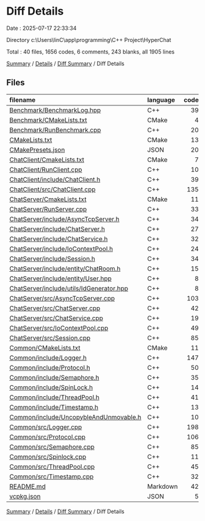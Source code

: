 # Diff Details

Date : 2025-07-17 22:33:34

Directory c:\\Users\\linC\\app\\programming\\C++ Project\\HyperChat

Total : 40 files,  1656 codes, 6 comments, 243 blanks, all 1905 lines

[Summary](results.md) / [Details](details.md) / [Diff Summary](diff.md) / Diff Details

## Files
| filename | language | code | comment | blank | total |
| :--- | :--- | ---: | ---: | ---: | ---: |
| [Benchmark/BenchmarkLog.hpp](/Benchmark/BenchmarkLog.hpp) | C++ | 39 | 0 | 4 | 43 |
| [Benchmark/CMakeLists.txt](/Benchmark/CMakeLists.txt) | CMake | 4 | 0 | 2 | 6 |
| [Benchmark/RunBenchmark.cpp](/Benchmark/RunBenchmark.cpp) | C++ | 20 | 0 | 1 | 21 |
| [CMakeLists.txt](/CMakeLists.txt) | CMake | 13 | 0 | 4 | 17 |
| [CMakePresets.json](/CMakePresets.json) | JSON | 20 | 0 | 1 | 21 |
| [ChatClient/CmakeLists.txt](/ChatClient/CmakeLists.txt) | CMake | 7 | 0 | 4 | 11 |
| [ChatClient/RunClient.cpp](/ChatClient/RunClient.cpp) | C++ | 10 | 0 | 1 | 11 |
| [ChatClient/include/ChatClient.h](/ChatClient/include/ChatClient.h) | C++ | 39 | 0 | 4 | 43 |
| [ChatClient/src/ChatClient.cpp](/ChatClient/src/ChatClient.cpp) | C++ | 135 | 0 | 7 | 142 |
| [ChatServer/CmakeLists.txt](/ChatServer/CmakeLists.txt) | CMake | 11 | 0 | 3 | 14 |
| [ChatServer/RunServer.cpp](/ChatServer/RunServer.cpp) | C++ | 33 | 0 | 3 | 36 |
| [ChatServer/include/AsyncTcpServer.h](/ChatServer/include/AsyncTcpServer.h) | C++ | 34 | 0 | 6 | 40 |
| [ChatServer/include/ChatServer.h](/ChatServer/include/ChatServer.h) | C++ | 27 | 0 | 4 | 31 |
| [ChatServer/include/ChatService.h](/ChatServer/include/ChatService.h) | C++ | 32 | 2 | 5 | 39 |
| [ChatServer/include/IoContextPool.h](/ChatServer/include/IoContextPool.h) | C++ | 24 | 0 | 4 | 28 |
| [ChatServer/include/Session.h](/ChatServer/include/Session.h) | C++ | 34 | 0 | 8 | 42 |
| [ChatServer/include/entity/ChatRoom.h](/ChatServer/include/entity/ChatRoom.h) | C++ | 15 | 0 | 2 | 17 |
| [ChatServer/include/entity/User.hpp](/ChatServer/include/entity/User.hpp) | C++ | 8 | 0 | 2 | 10 |
| [ChatServer/include/utils/IdGenerator.hpp](/ChatServer/include/utils/IdGenerator.hpp) | C++ | 8 | 0 | 1 | 9 |
| [ChatServer/src/AsyncTcpServer.cpp](/ChatServer/src/AsyncTcpServer.cpp) | C++ | 103 | 0 | 9 | 112 |
| [ChatServer/src/ChatServer.cpp](/ChatServer/src/ChatServer.cpp) | C++ | 42 | 1 | 5 | 48 |
| [ChatServer/src/ChatService.cpp](/ChatServer/src/ChatService.cpp) | C++ | 19 | 1 | 3 | 23 |
| [ChatServer/src/IoContextPool.cpp](/ChatServer/src/IoContextPool.cpp) | C++ | 49 | 0 | 4 | 53 |
| [ChatServer/src/Session.cpp](/ChatServer/src/Session.cpp) | C++ | 85 | 0 | 9 | 94 |
| [Common/CMakeLists.txt](/Common/CMakeLists.txt) | CMake | 11 | 0 | 1 | 12 |
| [Common/include/Logger.h](/Common/include/Logger.h) | C++ | 147 | 0 | 22 | 169 |
| [Common/include/Protocol.h](/Common/include/Protocol.h) | C++ | 50 | 1 | 13 | 64 |
| [Common/include/Semaphore.h](/Common/include/Semaphore.h) | C++ | 35 | 0 | 10 | 45 |
| [Common/include/SpinLock.h](/Common/include/SpinLock.h) | C++ | 14 | 0 | 5 | 19 |
| [Common/include/ThreadPool.h](/Common/include/ThreadPool.h) | C++ | 41 | 0 | 8 | 49 |
| [Common/include/Timestamp.h](/Common/include/Timestamp.h) | C++ | 13 | 0 | 4 | 17 |
| [Common/include/UncopybleAndUnmovable.h](/Common/include/UncopybleAndUnmovable.h) | C++ | 10 | 0 | 1 | 11 |
| [Common/src/Logger.cpp](/Common/src/Logger.cpp) | C++ | 198 | 0 | 28 | 226 |
| [Common/src/Protocol.cpp](/Common/src/Protocol.cpp) | C++ | 106 | 0 | 18 | 124 |
| [Common/src/Semaphore.cpp](/Common/src/Semaphore.cpp) | C++ | 85 | 0 | 7 | 92 |
| [Common/src/Spinlock.cpp](/Common/src/Spinlock.cpp) | C++ | 11 | 1 | 3 | 15 |
| [Common/src/ThreadPool.cpp](/Common/src/ThreadPool.cpp) | C++ | 45 | 0 | 6 | 51 |
| [Common/src/Timestamp.cpp](/Common/src/Timestamp.cpp) | C++ | 32 | 0 | 7 | 39 |
| [README.md](/README.md) | Markdown | 42 | 0 | 13 | 55 |
| [vcpkg.json](/vcpkg.json) | JSON | 5 | 0 | 1 | 6 |

[Summary](results.md) / [Details](details.md) / [Diff Summary](diff.md) / Diff Details